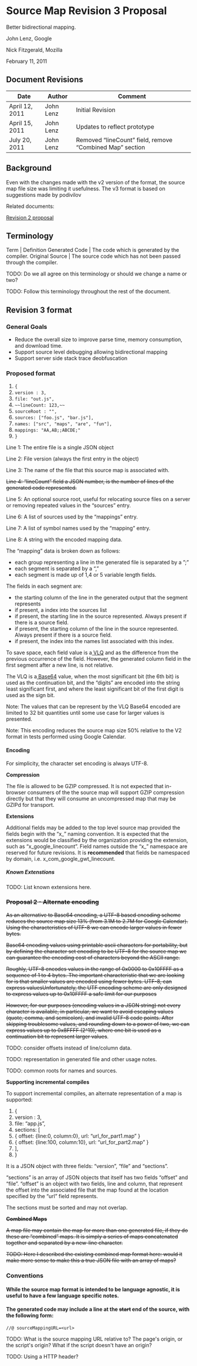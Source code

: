 # Source Map Revision 3 Proposal

Better bidirectional mapping.

John Lenz, Google

Nick Fitzgerald, Mozilla

February 11, 2011

## Document Revisions

Date | Author | Comment
--- | --- | ---
April 12, 2011 | John Lenz | Initial Revision
April 15, 2011 | John Lenz | Updates to reflect prototype
July 20, 2011 | John Lenz | Removed “lineCount” field, remove “Combined Map” section

## Background

Even with the changes made with the v2 version of the format, the source map file size was limiting it usefulness.  The v3 format is based on suggestions made by podivilov

Related documents:

[Revision 2 proposal](https://docs.google.com/document/d/1xi12LrcqjqIHTtZzrzZKmQ3lbTv9mKrN076UB-j3UZQ/edit?hl=en_US)

## Terminology

Term | Definition
Generated Code | The code which is generated by the compiler.
Original Source | The source code which has not been passed through the compiler.

TODO: Do we all agree on this terminology or should we change a name or two?

TODO: Follow this terminology throughout the rest of the document.

## Revision 3 format


### General Goals



* Reduce the overall size to improve parse time, memory consumption, and download time.
* Support source level debugging allowing bidirectional mapping
* Support server side stack trace deobfuscation


### Proposed format



1. `{`
2. `version : 3,`
3. `file: "out.js",`
4. `~~lineCount: 123,~~`
5. `sourceRoot : "",`
6. `sources: ["foo.js", "bar.js"],`
7. `names: ["src", "maps", "are", "fun"],`
8. `mappings: "AA,AB;;ABCDE;"`
9. `}`

Line 1: The entire file is a single JSON object

Line 2: File version (always the first entry in the object)

Line 3: The name of the file that this source map is associated with.

~~Line 4: “lineCount” field a JSON number, is the number of lines of the generated code represented.~~

Line 5: An optional source root, useful for relocating source files on a server or removing repeated values in the “sources” entry.

Line 6: A list of sources used by the “mappings” entry.

Line 7: A list of symbol names used by the “mapping” entry.

Line 8: A string with the encoded mapping data.

The “mapping” data is broken down as follows:



* each group representing a line in the generated file is separated by a ”;”
* each segment is separated by a “,”
* each segment is made up of 1,4 or 5 variable length fields.

The fields in each segment are:



* the starting column of the line in the generated output that the segment represents
* if present, a index into the sources list
* if present, the starting line in the source represented. Always present if there is a source field.
* if present, the starting column of the line in the source represented.  Always present if there is a source field.
* if present, the index into the names list associated with this index.

To save space, each field value is a[ VLQ](http://en.wikipedia.org/wiki/Variable-length_quantity) and as the difference from the previous occurrence of the field. However, the generated column field in the first segment after a new line, is not relative.

The VLQ is a[ Base64](http://en.wikipedia.org/wiki/Base64) value, when the most significant bit (the 6th bit) is used as the continuation bit, and the “digits” are encoded into the string least significant first, and where the least significant bit of the first digit is used as the sign bit.

Note: The values that can be represent by the VLQ Base64 encoded are limited to 32 bit quantities until some use case for larger values is presented.

Note: This encoding reduces the source map size 50% relative to the V2 format in tests performed using Google Calendar.


#### Encoding

For simplicity, the character set encoding is always UTF-8.

**Compression**

The file is allowed to be GZIP compressed.   It is not expected that in-browser consumers of the the source map will support GZIP compression directly but that they will consume an uncompressed map that may be GZIPd for transport.

**Extensions**

Additional fields may be added to the top level source map provided the fields begin with the “x_” naming convention.  It is expected that the extensions would be classified by the organization providing the extension, such as “x_google_linecount”.    Field names outside the “x_” namespace are reserved for future revisions. It is **recommended** that fields be namespaced by domain, i.e. x_com_google_gwt_linecount.


##### Known Extenstions

TODO: List known extensions here.


### ~~Proposal 2 - Alternate encoding~~

~~As an alternative to Base64 encoding,  a UTF-8 based encoding scheme reduces the source map size 13% (from 3.1M to 2.7M for Google Calendar).  Using the characteristics of UTF-8 we can encode larger values in fewer bytes.~~

~~Base64 encoding values using printable ascii characters for portability, but by defining the character set encoding to be UTF-8 for the source map we can guarantee the encoding cost of characters beyond the ASCII range.~~

~~Roughly, UTF-8 encodes values in the range of 0x0000 to 0x10FFFF as a sequence of 1 to 4 bytes.  The important characteristic that we are looking for is that smaller values are encoded using fewer bytes.  UTF-8, can express valuesUnfortunately, the UTF encoding scheme are only designed to express values up to 0x10FFFF a safe limit for our purposes~~

~~However, for our purposes (encoding values in a JSON string) not every character is available, in particular, we want to avoid escaping values (quote, comma, and semicolon), and invalid UTF-8 code points.  After skipping troublesome values, and rounding down to a power of two, we can express values up to 0x8FFFF (2^19), where one bit is used as a continuation bit to represent larger values~~.

TODO: consider offsets instead of line/column data.

TODO: representation in generated file and other usage notes.

TODO: common roots for names and sources.

**Supporting incremental compiles**

To support incremental compiles, an alternate representation of a map is supported:



1. {
2. version : 3,
3. file: “app.js”,
4. sections: [
5.  { offset: {line:0, column:0}, url: “url_for_part1.map” }
6.  { offset: {line:100, column:10}, url: “url_for_part2.map” }
7. ],
8. }

It is a JSON object with three  fields: “version”, “file” and “sections”.

“sections” is an array of JSON objects that itself has two fields “offset” and “file”.  “offset” is an object with two fields, line and column, that represent the offset into  the associated file that the map found at the location specified by the “url” field represents.

The sections must be sorted and may not overlap.

**~~Combined Maps~~**

~~A map file may contain the map for more than one generated file, if they do these are “combined” maps.  It is simply a series of maps concatenated together and separated by a new-line character.~~

~~TODO: Here I described the existing combined map format here:  would it make more sense to make this a true JSON file with an array of maps?~~


### Conventions


#### While the source map format is intended to be language agnostic, it is useful to have a few language specific notes.


#### The generated code may include a line at the ~~start~~ end of the source, with the following form:


```
//@ sourceMappingURL=<url>
```

TODO: What is the source mapping URL relative to? The page's origin, or the script's origin? What if the script doesn't have an origin?

TODO: Using a HTTP header?
